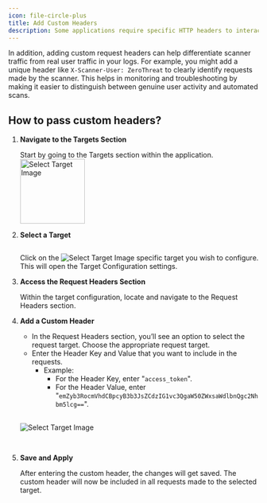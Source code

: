 ```yaml
---
icon: file-circle-plus
title: Add Custom Headers
description: Some applications require specific HTTP headers to interact with the back-end properly, such as authorization tokens, API keys, or content types. This setting ensures that those headers are sent with the requests, allowing the scanner to communicate with the application in the same way a legitimate user or service would.
---
```




In addition, adding custom request headers can help differentiate scanner traffic from real user traffic in your logs. For example, you might add a unique header like `X-Scanner-User: ZeroThreat` to clearly identify requests made by the scanner. This helps in monitoring and troubleshooting by making it easier to distinguish between genuine user activity and automated scans.

## How to pass custom headers?

1. **Navigate to the Targets Section**

   Start by going to the Targets section within the application. <img src="/image (77).png" alt="Select Target Image" width="130px" style="display: inline; margin:0px !important;">
   <!-- ![Target Section Image](/image%20(77).png) -->

2. **Select a Target**

   Click on the <img src="/image (78).png" alt="Select Target Image" style="display: inline; margin-top:15px;"> specific target you wish to configure. This will open the Target Configuration settings.

3. **Access the Request Headers Section**

   Within the target configuration, locate and navigate to the Request Headers section.

4. **Add a Custom Header**

   * In the Request Headers section, you’ll see an option to select the request target. Choose the appropriate request target.
   * Enter the Header Key and Value that you want to include in the requests.
     * Example:
       * For the Header Key, enter "`access_token`".
       * For the Header Value, enter "`emZyb3RocmVhdCBpcyB3b3JsZCdzIG1vc3QgaW50ZWxsaWdlbnQgc2Nhbm5lcg==`".

   <img src="/image (79).png" alt="Select Target Image" style="display: inline; margin:30px 0px;">
   <!-- ::fiqure-img{source="/image (79).png" alt="Custom Header Image"} -->
   <!--![Custom Header Image](/image%20(79).png) -->
   <!-- :: -->
   

5. **Save and Apply**

   After entering the custom header, the changes will get saved. The custom header will now be included in all requests made to the selected target.


